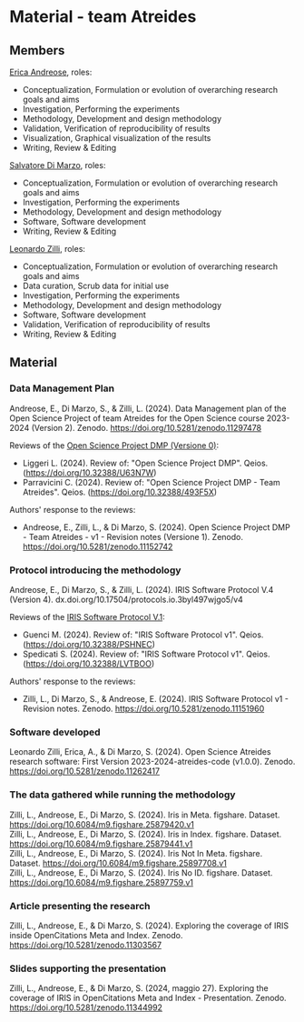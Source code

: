 # Material - team Atreides

## Members
[Erica Andreose](https://github.com/EricaAndreose), roles:
* Conceptualization, Formulation or evolution of overarching research goals and aims
* Investigation, Performing the experiments
* Methodology, Development and design methodology
* Validation, Verification of reproducibility of results
* Visualization, Graphical visualization of the results
* Writing, Review & Editing

[Salvatore Di Marzo](https://github.com/SalvatoreDiMarzo), roles:
* Conceptualization, Formulation or evolution of overarching research goals and aims
* Investigation, Performing the experiments
* Methodology, Development and design methodology
* Software, Software development
* Writing, Review & Editing

[Leonardo Zilli](https://github.com/leonardozilli), roles:
* Conceptualization, Formulation or evolution of overarching research goals and aims
* Data curation, Scrub data for initial use
* Investigation, Performing the experiments
* Methodology, Development and design methodology
* Software, Software development
* Validation, Verification of reproducibility of results
* Writing, Review & Editing

## Material

### Data Management Plan
Andreose, E., Di Marzo, S., & Zilli, L. (2024). Data Management plan of the Open Science Project of team Atreides for the Open Science course 2023-2024 (Version 2). Zenodo. https://doi.org/10.5281/zenodo.11297478

Reviews of the [Open Science Project DMP (Versione 0)](https://doi.org/10.5281/zenodo.10898482):
* Liggeri L. (2024). Review of: "Open Science Project DMP". Qeios. (https://doi.org/10.32388/U63N7W)
* Parravicini C. (2024). Review of: "Open Science Project DMP - Team Atreides". Qeios. (https://doi.org/10.32388/493F5X)

Authors' response to the reviews:
* Andreose, E., Zilli, L., & Di Marzo, S. (2024). Open Science Project DMP - Team Atreides - v1 - Revision notes (Versione 1). Zenodo. https://doi.org/10.5281/zenodo.11152742


### Protocol introducing the methodology
Andreose, E., Di Marzo, S., & Zilli, L. (2024). IRIS Software Protocol V.4 (Version 4). dx.doi.org/10.17504/protocols.io.3byl497wjgo5/v4

Reviews of the [IRIS Software Protocol V.1](dx.doi.org/10.17504/protocols.io.3byl497wjgo5/v1):
* Guenci M. (2024). Review of: "IRIS Software Protocol v1". Qeios. (https://doi.org/10.32388/PSHNEC)
* Spedicati S. (2024). Review of: "IRIS Software Protocol v1". Qeios. (https://doi.org/10.32388/LVTBOO)

Authors' response to the reviews:
* Zilli, L., Di Marzo, S., & Andreose, E. (2024). IRIS Software Protocol v1 - Revision notes. Zenodo. https://doi.org/10.5281/zenodo.11151960


### Software developed
Leonardo Zilli, Erica, A., & Di Marzo, S. (2024). Open Science Atreides research software: First Version 2023-2024-atreides-code (v1.0.0). Zenodo. https://doi.org/10.5281/zenodo.11262417

### The data gathered while running the methodology
Zilli, L., Andreose, E., Di Marzo, S. (2024). Iris in Meta. figshare. Dataset. https://doi.org/10.6084/m9.figshare.25879420.v1<br>
Zilli, L., Andreose, E., Di Marzo, S. (2024). Iris in Index. figshare. Dataset. https://doi.org/10.6084/m9.figshare.25879441.v1<br>
Zilli, L., Andreose, E., Di Marzo, S. (2024). Iris Not In Meta. figshare. Dataset. https://doi.org/10.6084/m9.figshare.25897708.v1<br>
Zilli, L., Andreose, E., Di Marzo, S. (2024). Iris No ID. figshare. Dataset. https://doi.org/10.6084/m9.figshare.25897759.v1<br>

### Article presenting the research
Zilli, L., Andreose, E., & Di Marzo, S. (2024). Exploring the coverage of IRIS inside OpenCitations Meta and Index. Zenodo. https://doi.org/10.5281/zenodo.11303567 


### Slides supporting the presentation
Zilli, L., Andreose, E., & Di Marzo, S. (2024, maggio 27). Exploring the coverage of IRIS in OpenCitations Meta and Index - Presentation. Zenodo. https://doi.org/10.5281/zenodo.11344992
